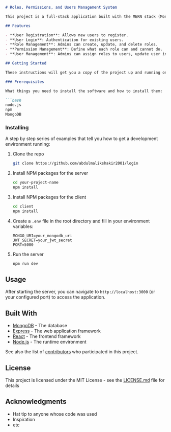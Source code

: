 ```markdown
# Roles, Permissions, and Users Management System

This project is a full-stack application built with the MERN stack (MongoDB, Express.js, React.js, and Node.js). It is designed to manage users along with their roles and permissions, providing an administrative interface for user management.

## Features

- **User Registration**: Allows new users to register.
- **User Login**: Authentication for existing users.
- **Role Management**: Admins can create, update, and delete roles.
- **Permission Management**: Define what each role can and cannot do.
- **User Management**: Admins can assign roles to users, update user information, and deactivate or activate users.

## Getting Started

These instructions will get you a copy of the project up and running on your local machine for development and testing purposes.

### Prerequisites

What things you need to install the software and how to install them:

```bash
node.js
npm
MongoDB
```

### Installing

A step by step series of examples that tell you how to get a development environment running:

1. Clone the repo
   ```sh
   git clone https://github.com/abdulmalikshakir2001/login
   ```
2. Install NPM packages for the server
   ```sh
   cd your-project-name
   npm install
   ```
3. Install NPM packages for the client
   ```sh
   cd client
   npm install
   ```
4. Create a `.env` file in the root directory and fill in your environment variables:
   ```plaintext
   MONGO_URI=your_mongodb_uri
   JWT_SECRET=your_jwt_secret
   PORT=5000
   ```

5. Run the server
   ```sh
   npm run dev
   ```

## Usage

After starting the server, you can navigate to `http://localhost:3000` (or your configured port) to access the application.

## Built With

* [MongoDB](https://www.mongodb.com/) - The database
* [Express](https://expressjs.com/) - The web application framework
* [React](https://reactjs.org/) - The frontend framework
* [Node.js](https://nodejs.org/) - The runtime environment



See also the list of [contributors](https://github.com/maaz-official/abdulmalikshakir2001/contributors) who participated in this project.

## License

This project is licensed under the MIT License - see the [LICENSE.md](LICENSE.md) file for details

## Acknowledgments

* Hat tip to anyone whose code was used
* Inspiration
* etc

```